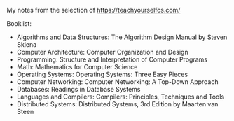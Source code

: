 My notes from the selection of https://teachyourselfcs.com/

Booklist:

- Algorithms and Data Structures: The Algorithm Design Manual by Steven Skiena
- Computer Architecture: Computer Organization and Design
- Programming: Structure and Interpretation of Computer Programs
- Math: Mathematics for Computer Science
- Operating Systems: Operating Systems: Three Easy Pieces
- Computer Networking: Computer Networking: A Top-Down Approach
- Databases: Readings in Database Systems
- Languages and Compilers: Compilers: Principles, Techniques and Tools
- Distributed Systems: Distributed Systems, 3rd Edition by Maarten van Steen
